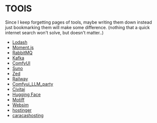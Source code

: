 # TOOlS

Since I keep forgetting pages of tools, maybe writing them down instead
just bookmarking them will make some difference.
(nothing that a quick internet search won't solve, but doesn't matter..)

- [Lodash](https://lodash.com/docs/)
- [Moment.js](http://momentjs.com/)
- [RabbitMQ](https://www.rabbitmq.com/)
- [Kafka](https://kafka.apache.org/quickstart)
- [ComfyUI](https://github.com/comfyanonymous/ComfyUI)
- [Suno](https://suno.com)
- [Zed](https://zed.dev/)
- [Railway](https://railway.app/)
- [Comfyui_LLM_party](https://github.com/heshengtao/comfyui_LLM_party)
- [Civitai](https://civitai.com/)
- [Hugging Face](https://huggingface.co/)
- [Motiff](https://motiff.com/recent)
- [Websim](https://websim.ai/)
- [hostinger](https://www.hostinger.com/ai-website-builder)
- [caracashosting](https://caracashosting.com/)
